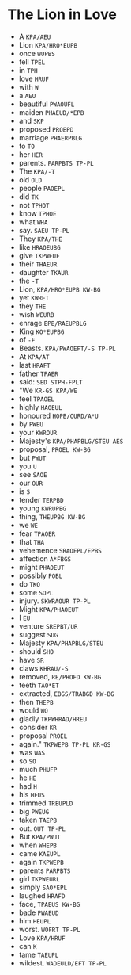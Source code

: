 # The Lion in Love

* A `KPA/AEU`
* Lion `KPA/HRO*EUPB`
* once `WUPBS`
* fell `TPEL`
* in `TPH`
* love `HRUF`
* with `W`
* a `AEU`
* beautiful `PWAOUFL`
* maiden `PHAEUD/*EPB`
* and `SKP`
* proposed `PROEPD`
* marriage `PHAERPBLG`
* to `TO`
* her `HER`
* parents. `PARPBTS TP-PL`
* The `KPA/-T`
* old `OLD`
* people `PAOEPL`
* did `TK`
* not `TPHOT`
* know `TPHOE`
* what `WHA`
* say. `SAEU TP-PL`
* They `KPA/THE`
* like `HRAOEUBG`
* give `TKPWEUF`
* their `THAEUR`
* daughter `TKAUR`
* the `-T`
* Lion, `KPA/HRO*EUPB KW-BG`
* yet `KWRET`
* they `THE`
* wish `WEURB`
* enrage `EPB/RAEUPBLG`
* King `KO*EUPBG`
* of `-F`
* Beasts. `KPA/PWAOEFT/-S TP-PL`
* At `KPA/AT`
* last `HRAFT`
* father `TPAER`
* said: `SED STPH-FPLT`
* "We `KR-GS KPA/WE`
* feel `TPAOEL`
* highly `HAOEUL`
* honoured `HOPB/OURD/A*U`
* by `PWEU`
* your `KWROUR`
* Majesty's `KPA/PHAPBLG/STEU AES`
* proposal, `PROEL KW-BG`
* but `PWUT`
* you `U`
* see `SAOE`
* our `OUR`
* is `S`
* tender `TERPBD`
* young `KWRUPBG`
* thing, `THEUPBG KW-BG`
* we `WE`
* fear `TPAOER`
* that `THA`
* vehemence `SRAOEPL/EPBS`
* affection `A*FBGS`
* might `PHAOEUT`
* possibly `POBL`
* do `TKO`
* some `SOPL`
* injury. `SKWRAOUR TP-PL`
* Might `KPA/PHAOEUT`
* I `EU`
* venture `SREPBT/UR`
* suggest `SUG`
* Majesty `KPA/PHAPBLG/STEU`
* should `SHO`
* have `SR`
* claws `KHRAU/-S`
* removed, `RE/PHOFD KW-BG`
* teeth `TAO*ET`
* extracted, `EBGS/TRABGD KW-BG`
* then `THEPB`
* would `WO`
* gladly `TKPWHRAD/HREU`
* consider `KR`
* proposal `PROEL`
* again." `TKPWEPB TP-PL KR-GS`
* was `WAS`
* so `SO`
* much `PHUFP`
* he `HE`
* had `H`
* his `HEUS`
* trimmed `TREUPLD`
* big `PWEUG`
* taken `TAEPB`
* out. `OUT TP-PL`
* But `KPA/PWUT`
* when `WHEPB`
* came `KAEUPL`
* again `TKPWEPB`
* parents `PARPBTS`
* girl `TKPWEURL`
* simply `SAO*EPL`
* laughed `HRAFD`
* face, `TPAEUS KW-BG`
* bade `PWAEUD`
* him `HEUPL`
* worst. `WOFRT TP-PL`
* Love `KPA/HRUF`
* can `K`
* tame `TAEUPL`
* wildest. `WAOEULD/EFT TP-PL`
